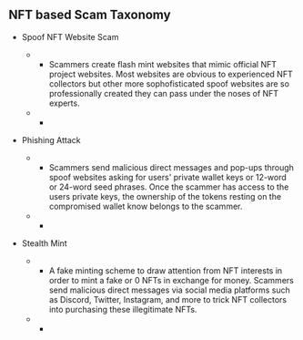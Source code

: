 ## NFT based Scam Taxonomy
> 

-   Spoof NFT Website Scam
    -   * Scammers create flash mint websites that mimic official NFT project websites. Most websites are obvious to experienced NFT collectors but other more sophofisticated spoof websites are so professionally created they can pass under the noses of NFT experts.
    -   *

-   Phishing Attack
    -   * Scammers send malicious direct messages and pop-ups through spoof websites asking for users' private wallet keys or 12-word or 24-word seed phrases. Once the scammer has access to the users private keys, the ownership of the tokens resting on the compromised wallet know belongs to the scammer.
    -   *

-   Stealth Mint
    -   * A fake minting scheme to draw attention from NFT interests in order to mint a fake or 0 NFTs in exchange for money. Scammers send malicious direct messages via social media platforms such as Discord, Twitter, Instagram, and more to trick NFT collectors into purchasing these illegitimate NFTs. 
    -   *
